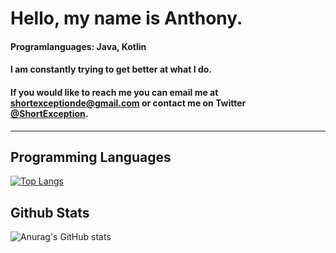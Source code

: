 # Hello, my name is Anthony.
#### Programlanguages: Java, Kotlin

#### I am constantly trying to get better at what I do.

#### If you would like to reach me you can email me at shortexceptionde@gmail.com or contact me on Twitter [@ShortException](https://twitter.com/shortexception).

---------------------------------------

## Programming Languages

[![Top Langs](https://github-readme-stats.vercel.app/api/top-langs/?username=shortexception&layout=compact)](https://github.com/anuraghazra/github-readme-stats)

## Github Stats

![Anurag's GitHub stats](https://github-readme-stats.vercel.app/api?username=shortexception&show_icons=true&theme=synthwave)
